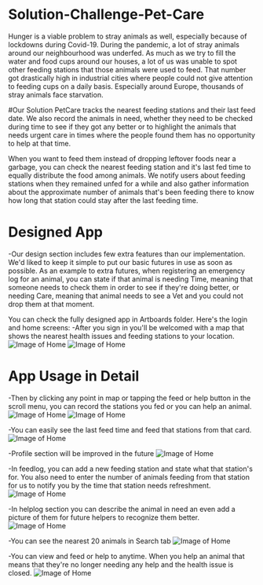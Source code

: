 # Solution-Challenge-Pet-Care
Hunger is a viable problem to stray animals as well, especially because of lockdowns during Covid-19. During the pandemic, a lot of stray animals around our neighbourhood was underfed. As much as we try to fill the water and food cups around our houses, a lot of us was unable to spot other feeding stations that those animals were used to feed. That number got drastically high in industrial cities where people could not give attention to feeding cups on a daily basis. Especially around Europe, thousands of stray animals face starvation.

#Our Solution
PetCare tracks the nearest feeding stations and their last feed date. We also record the animals in need, whether they need to be checked during time to see if they got any better or to highlight the animals that needs urgent care in times where the people found them has no opportunity to help at that time. 

When you want to feed them instead of dropping leftover foods near a garbage, you can check the nearest feeding station and it's last fed time to equally distribute the food among animals. We notify users about feeding stations when they remained unfed for a while and also gather information about the approximate number of animals that's been feeding there to know how long that station could stay after the last feeding time.

# Designed App

-Our design section includes few extra features than our implementation. We'd liked to keep it simple to put our basic futures in use as soon as possible.
As an example to extra futures, when registering an emergency log for an animal, you can state if that animal is needing Time, meaning that someone needs to check them in order to see if they're doing better, or needing Care, meaning that animal needs to see a Vet and you could not drop them at that moment.

You can check the fully designed app in Artboards folder. Here's the login and home screens:
-After you sign in you'll be welcomed with a map that shows the nearest health issues and feeding stations to your location.
![Image of Home](https://github.com/suleymanekmekci/Solution-Challenge-Pet-Care/blob/master/Artboards/welcome.png)
![Image of Home](https://github.com/suleymanekmekci/Solution-Challenge-Pet-Care/blob/master/Artboards/home.png)

# App Usage in Detail
-Then by clicking any point in map or tapping the feed or help button in the scroll menu, you can record the stations you fed or you can help an animal.
![Image of Home](https://github.com/suleymanekmekci/Solution-Challenge-Pet-Care/blob/master/Screenshots/Screenshot_1.png)
![Image of Home](https://github.com/suleymanekmekci/Solution-Challenge-Pet-Care/blob/master/Screenshots/Screenshot_2.png)

-You can easily see the last feed time and feed that stations from that card.
![Image of Home](https://github.com/suleymanekmekci/Solution-Challenge-Pet-Care/blob/master/Screenshots/Screenshot_3.png)

-Profile section will be improved in the future
![Image of Home](https://github.com/suleymanekmekci/Solution-Challenge-Pet-Care/blob/master/Screenshots/Screenshot_4.png)

-In feedlog, you can add a new feeding station and state what that station's for. You also need to enter the number of animals feeding from that station for us to notify you by the time that station needs refreshment.
![Image of Home](https://github.com/suleymanekmekci/Solution-Challenge-Pet-Care/blob/master/Screenshots/Screenshot_5.png)

-In helplog section you can describe the animal in need an even add a picture of them for future helpers to recognize them better. 
![Image of Home](https://github.com/suleymanekmekci/Solution-Challenge-Pet-Care/blob/master/Screenshots/Screenshot_6.png)

-You can see the nearest 20 animals in Search tab
![Image of Home](https://github.com/suleymanekmekci/Solution-Challenge-Pet-Care/blob/master/Screenshots/Screenshot_7.png)

-You can view and feed or help to anytime. When you help an animal that means that they're no longer needing any help and the health issue is closed.
![Image of Home](https://github.com/suleymanekmekci/Solution-Challenge-Pet-Care/blob/master/Screenshots/Screenshot_8.png)

